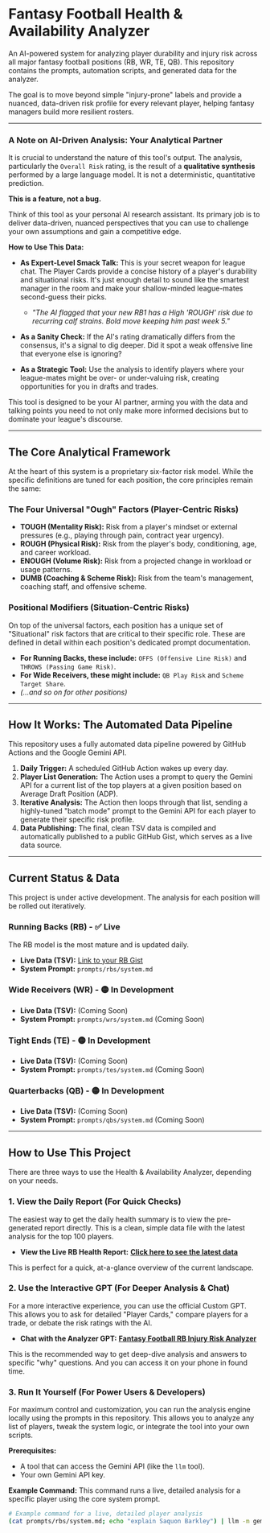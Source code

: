 # Fantasy Football Health & Availability Analyzer

An AI-powered system for analyzing player durability and injury risk across all major fantasy football positions (RB, WR, TE, QB). This repository contains the prompts, automation scripts, and generated data for the analyzer.

The goal is to move beyond simple "injury-prone" labels and provide a nuanced, data-driven risk profile for every relevant player, helping fantasy managers build more resilient rosters.

---

### A Note on AI-Driven Analysis: Your Analytical Partner

It is crucial to understand the nature of this tool's output. The analysis, particularly the `Overall Risk` rating, is the result of a **qualitative synthesis** performed by a large language model. It is not a deterministic, quantitative prediction.

**This is a feature, not a bug.**

Think of this tool as your personal AI research assistant. Its primary job is to deliver data-driven, nuanced perspectives that you can use to challenge your own assumptions and gain a competitive edge.

**How to Use This Data:**

*   **As Expert-Level Smack Talk:** This is your secret weapon for league chat. The Player Cards provide a concise history of a player's durability and situational risks. It's just enough detail to sound like the smartest manager in the room and make your shallow-minded league-mates second-guess their picks.
    *   *"The AI flagged that your new RB1 has a High 'ROUGH' risk due to recurring calf strains. Bold move keeping him past week 5."*

*   **As a Sanity Check:** If the AI's rating dramatically differs from the consensus, it's a signal to dig deeper. Did it spot a weak offensive line that everyone else is ignoring?

*   **As a Strategic Tool:** Use the analysis to identify players where your league-mates might be over- or under-valuing risk, creating opportunities for you in drafts and trades.

This tool is designed to be your AI partner, arming you with the data and talking points you need to not only make more informed decisions but to dominate your league's discourse.

---

## The Core Analytical Framework

At the heart of this system is a proprietary six-factor risk model. While the specific definitions are tuned for each position, the core principles remain the same:

### The Four Universal "Ough" Factors (Player-Centric Risks)

*   **TOUGH (Mentality Risk):** Risk from a player's mindset or external pressures (e.g., playing through pain, contract year urgency).
*   **ROUGH (Physical Risk):** Risk from the player's body, conditioning, age, and career workload.
*   **ENOUGH (Volume Risk):** Risk from a projected change in workload or usage patterns.
*   **DUMB (Coaching & Scheme Risk):** Risk from the team's management, coaching staff, and offensive scheme.

### Positional Modifiers (Situation-Centric Risks)

On top of the universal factors, each position has a unique set of "Situational" risk factors that are critical to their specific role. These are defined in detail within each position's dedicated prompt documentation.

*   **For Running Backs, these include:** `OFFS (Offensive Line Risk)` and `THROWS (Passing Game Risk)`.
*   **For Wide Receivers, these might include:** `QB Play Risk` and `Scheme Target Share`.
*   *(...and so on for other positions)*

---

## How It Works: The Automated Data Pipeline

This repository uses a fully automated data pipeline powered by GitHub Actions and the Google Gemini API.

1.  **Daily Trigger:** A scheduled GitHub Action wakes up every day.
2.  **Player List Generation:** The Action uses a prompt to query the Gemini API for a current list of the top players at a given position based on Average Draft Position (ADP).
3.  **Iterative Analysis:** The Action then loops through that list, sending a highly-tuned "batch mode" prompt to the Gemini API for each player to generate their specific risk profile.
4.  **Data Publishing:** The final, clean TSV data is compiled and automatically published to a public GitHub Gist, which serves as a live data source.

---

## Current Status & Data

This project is under active development. The analysis for each position will be rolled out iteratively.

### Running Backs (RB) - ✅ **Live**

The RB model is the most mature and is updated daily.
*   **Live Data (TSV):** [Link to your RB Gist](https://gist.github.com/gt8073a/fa22d4721dc053f0b89425097e9bdbfd)
*   **System Prompt:** `prompts/rbs/system.md`

### Wide Receivers (WR) - 🟡 **In Development**
*   **Live Data (TSV):** (Coming Soon)
*   **System Prompt:** `prompts/wrs/system.md` (Coming Soon)

### Tight Ends (TE) - 🟡 **In Development**
*   **Live Data (TSV):** (Coming Soon)
*   **System Prompt:** `prompts/tes/system.md` (Coming Soon)

### Quarterbacks (QB) - 🟡 **In Development**
*   **Live Data (TSV):** (Coming Soon)
*   **System Prompt:** `prompts/qbs/system.md` (Coming Soon)

---

## How to Use This Project

There are three ways to use the Health & Availability Analyzer, depending on your needs.

### 1. View the Daily Report (For Quick Checks)

The easiest way to get the daily health summary is to view the pre-generated report directly. This is a clean, simple data file with the latest analysis for the top 100 players.

*   **View the Live RB Health Report:** [**Click here to see the latest data**](https://gist.github.com/gt8073a/fa22d4721dc053f0b89425097e9bdbfd)

This is perfect for a quick, at-a-glance overview of the current landscape.

### 2. Use the Interactive GPT (For Deeper Analysis & Chat)

For a more interactive experience, you can use the official Custom GPT. This allows you to ask for detailed "Player Cards," compare players for a trade, or debate the risk ratings with the AI.

*   **Chat with the Analyzer GPT:** [**Fantasy Football RB Injury Risk Analyzer**](https://chat.openai.com/g/g-6886a93bdc50819182c16a3c49049fb9-fantasy-football-rb-injury-risk-analyzer)

This is the recommended way to get deep-dive analysis and answers to specific "why" questions. And you can access it on your phone in found time.

### 3. Run It Yourself (For Power Users & Developers)

For maximum control and customization, you can run the analysis engine locally using the prompts in this repository. This allows you to analyze any list of players, tweak the system logic, or integrate the tool into your own scripts.

**Prerequisites:**
*   A tool that can access the Gemini API (like the `llm` tool).
*   Your own Gemini API key.

**Example Command:**
This command runs a live, detailed analysis for a specific player using the core system prompt.

```bash
# Example command for a live, detailed player analysis
(cat prompts/rbs/system.md; echo "explain Saquon Barkley") | llm -m gemini-1.5-pro-latest -
```

